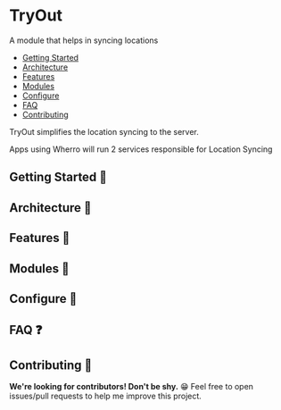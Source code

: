 

# TryOut

A module that helps in syncing locations

* [Getting Started](#getting-started-)
* [Architecture](#architecture-)
* [Features](#features-)
* [Modules](#modules-)
* [Configure](#configure-)
* [FAQ](#faq-)
* [Contributing](#contributing-)

TryOut simplifies the location syncing to the server.

Apps using Wherro will run 2 services responsible for Location Syncing

## Getting Started 👣

## Architecture 🧰

## Features 🧰

## Modules 🧰

## Configure 🎨

## FAQ ❓

## Contributing 🤝

**We're looking for contributors! Don't be shy.** 😁 Feel free to open issues/pull requests to help me improve this project.
